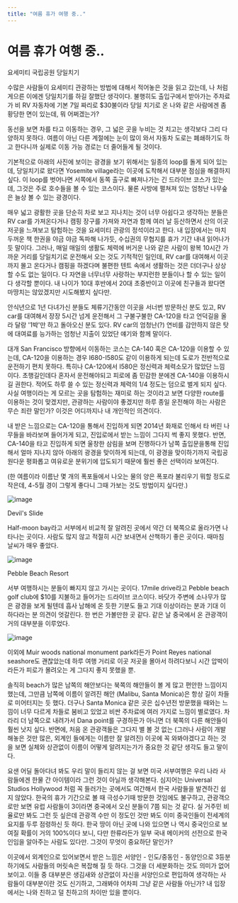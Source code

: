 ```yaml
---
title: "여름 휴가 여행 중.."
---
```

# 여름 휴가 여행 중..


요세미티 국립공원 당일치기




수많은 사람들이 요세미티 관광하는 방법에 대해서 적어놓은 것을 읽고 갔는데, 나 처럼 게으른 이에겐 당일치기를 하길 잘했단 생각이다. 불행히도 출입구에서 받아가는 주차료가 비 RV 자동차에 기본 7일 짜리로 $30불이라 당일 치기로 온 나와 같은 사람에겐 좀 황당한 면이 있는데, 뭐 어쩌겠는가?




동선을 보면 차를 타고 이동하는 경우, 그 넓은 곳을 누비는 것 치고는 생각보다 그리 다양하지 못하다. 여름이 아닌 다른 계절에는 눈이 많이 와서 자동차 도로는 폐쇄하기도 하고 한다니까 실제로 이동 가능 경로는 더 줄어들게 될 것이다. 




기본적으로 아래의 사진에 보이는 광경을 보기 위해서는 일종의 loop를 돌게 되어 있는데, 당일치기로 왔다면 Yosemite village라는 이곳에 도착해서 대부분 점심을 해결하지 싶다. 이 loop를 벗어나면 서쪽에서 동쪽 출구로 빠져나가는 긴 드라이브 코스가 있는데, 그것은 주로 호수들을 볼 수 있는 코스이다. 물론 사방에 펼쳐져 있는 엄청난 나무숲은 늘상 볼 수 있는 광경이다. 




매우 넓고 광활한 곳을 단순히 차로 보고 지나치는 것이 너무 아쉽다고 생각하는 분들은 RV car를 가져온다거나 캠핑 장구를 가져와 자연과 함께 여러 날 등산하면서 산의 이곳 저곳을 느껴보고 탐험하는 것을 요세미티 관광의 정석이라고 한다. 내 입장에서는 마치 두꺼운 책 한권을 야금 야금 독파해 나가듯, 수십권의 무협지를 휴가 기간 내내 읽어나가듯 말이다. 그러나, 매일 매일의 생활도 체력에 버거운 나와 같은 사람이 왕복 10시간 가까운 거리를 당일치기로 운전해서 오는 것도 기적적인 일인데, RV car를 대여해서 이곳 까지 몰고 온다거나 캠핑을 하겠다며 불편한 텐트 속에서 생활하는 것은 더더구나 상상할 수도 없는 일이다. 다 자연을 너무너무 사랑하는 부지런한 분들이나 할 수 있는 일이다 생각할 뿐이다. 내 나이가 10대 후반에서 20대 초중반이고 이곳에 친구들과 왔다면 마땅치는 않았겠지만 시도해봤지 싶다만.




안식년으로 1년 다녀가신 분들도 체류기간동안 이곳을 서너번 방문하신 분도 있고, RV car를 대여해서 장장 5시간 넘게 운전해서 그 구불구불한 CA-120을 타고 언덕길을 올라 달랑 '1박'만 하고 돌아오신 분도 있다. RV car의 엄청난(?) 연비를 감안하지 않은 탓에 대여료를 능가하는 엄청난 지출이 있었단 얘기와 함께 말이다.




대개 San Francisco 방향에서 이동하는 코스는 CA-140 혹은 CA-120을 이용할 수 있는데, CA-120을 이용하는 경우 I680-I580도 같이 이용하게 되는데 도로가 전반적으로 운전하기 편치 못하다. 특히나 CA-120에서 I580은 정신력과 체력소모가 많았단 느낌이다. 초행길인데다 혼자서 운전해야되고 피로에 좀 민감한 분에겐 CA-140을 이용하시길 권한다. 적어도 하루 쓸 수 있는 정신력과 체력의 1/4 정도는 덤으로 벌게 되지 싶다. 사실 여행이라는 게 모르는 곳을 탐험하는 재미로 하는 것이라고 보면 다양한 route를 이용하는 것이 맞겠지만, 관광하는 사람이야 좋겠지만 하루 종일 운전해야 하는 사람은 무슨 죄란 말인가? 이것은 어디까지나 내 개인적인 의견이다.




내 받은 느낌으로는 CA-120을 통해서 진입하게 되면 2014년 화재로 인해서 타 버린 나무들을 바라보며 들어가게 되고, 진입로에서 받는 느낌이 그다지 썩 좋지 못했다. 반면, CA-140을 타고 진입하게 되면 울창한 삼림을 보며 진행하다가 남쪽 출입문을통해 진입해서 얼마 지나지 않아 아래의 광경을 맞이하게 되는데, 이 광경을 맞이하기까지 국립공원다운 평화롭고 여유로운 분위기에 압도되기 때문에 훨씬 좋은 선택이라 보여진다.




(한 여름이라 이름난 몇 개의 폭포들에서 나오는 물의 양은 폭포라 불리우기 뭐할 정도로 작은데, 4-5월 경이 그렇게 좋다니 그때 가보는 것도 방법이지 싶다만.) 



![image](/assets/images/2477af7c04539dea6b30d020aa002cf9.jpg)







Devil's Slide




Half-moon bay라고 서부에서 비교적 잘 알려진 곳에서 약간 더 북쪽으로 올라가면 나타나는 곳이다. 사람도 많지 않고 적절히 시간 보내면서 산책하기 좋은 곳이다. 때마침 날씨가 매우 좋았다. 



![image](/assets/images/fbaa13de5f552a34489a49bb34fd662e.jpg)




Pebble Beach Resort




서부 여행하시는 분들이 빠지지 않고 가시는 곳이다. 17mile drive라고 Pebble beach golf club에 $10를 지불하고 들어가는 드라이브 코스이다. 바닷가 주변에 소나무가 많은 광경을 보게 될텐데 흡사 남해에 온 듯한 기분도 들고 기대 이상이라는 분과 기대 이하다라는 분 의견이 엇갈린다. 한 번은 가볼만한 곳 같다. 같은 날 중국에서 온 관광객이 거의 대부분을 이루었다.



![image](/assets/images/d2552d7d4425ef0bc9570c4a21cbd0a0.jpg)




이외에 Muir woods national monument park라든가 Point Reyes national seashore도 괜찮았는데 하루 여행 거리로 이곳 저곳을 몰아서 하려다보니 시간 압박이라든가 피로가 몰려오는 게 그다지 좋지 못했을 뿐. 




솔직히 beach가 많은 남쪽의 해안보다는 북쪽의 해안들이 볼 게 많고 편안한 느낌이지 했는데, 그만큼 남쪽에 이름이 알려진 해안 (Malibu, Santa Monica)은 항상 길이 차들로 미어터지는 듯 했다. 더구나 Santa Monica 같은 곳은 십수년전 방문했을 때와는 느낌이 너무 다르게 차들로 붐비고 있었고 비싼 주차료에 여러 가지로 느낌이 별로였다. 차라리 더 남쪽으로 내려가서 Dana point를 구경하든가 아니면 더 북쪽의 다른 해안들이 훨씬 낫지 싶다. 반면에, 처음 온 관광객들은 그다지 별 볼 것 없는 (그러나 사람이 개발해놓은 것만 많은, 외계인 들에게는 이름만 잘 알려진) 이곳에 꼭 와봐야겠다고 하는 것을 보면 실체와 상관없이 이름이 어떻게 알려지는가가 중요한 것 같단 생각도 들고 말이다.


요샌 어딜 돌아다녀 봐도 우리 말이 들리지 않는 걸 보면 미국 서부여행은 우리 나라 사람들에겐 한물 간 아이템이라 그런 것이 아닐까 생각해본다. 심지어는 Universal Studios Hollywood 처럼 꼭 들러가는 곳에서도 여간해서 한국 사람들을 발견하긴 쉽지 않았다. 한국의 휴가 기간으로 볼 때 극성수기때 방문한 것임에도 불구하고, 관광객으로만 보면 유럽 사람들이 3이라면 중국에서 오신 분들이 7쯤 되는 것 같다. 실 거주민 비율로만 봐도 그런 듯 싶은데 관광객 수만 이 정도인 것만 봐도 이미 중국인들이 전세계의 요지를 두루 점령하신 듯 하다. 한국 땅이 아닌 곳에 나와 있으면 나 역시 중국인으로 보여질 확률이 거의 100%이다 보니, 다만 한류라든가 일부 국내 메이커의 선전으로 한국인임을 알아주는 사람도 있다만. 그것이 무엇이 중요하단 말인가? 




이곳에서 외계인으로 있어보면서 받은 느낌은 서양인 - 인도/중동인 - 동양인으로 3등분 하기에도 사람들의 머릿속은 복잡해 질 듯 하다. 그것을 더 세분화하는 것도 의미가 없어보이고. 이들 중 대부분은 생김새와 상관없이 자신을 서양인으로 편입하여 생각하는 사람들이 대부분이란 것도 신기하고, 그래봐야 어차피 그냥 같은 사람들 아닌가? 내 입장에서는 나와 친하고 덜 친하고의 차이만 있을 뿐이다.





